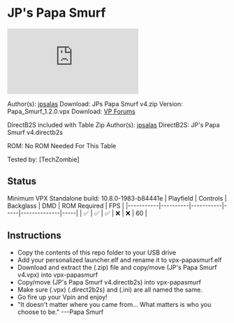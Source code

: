# JP's Papa Smurf

![Table Preview](https://www.vpforums.org/index.php?app=downloads&module=display&section=screenshot&record=105688&id=11609&full=1)

Author(s): [jpsalas](https://www.vpforums.org/index.php?showuser=277)
Download:  JPs Papa Smurf v4.zip
Version:   Papa_Smurf_1.2.0.vpx
Download:  [VP Forums](https://www.vpforums.org/index.php?app=downloads&showfile=11609)

DirectB2S included with Table Zip
Author(s): [jpsalas](https://www.vpforums.org/index.php?showuser=277)
DirectB2S: JP's Papa Smurf v4.directb2s

ROM: No ROM Needed For This Table

Tested by:
[TechZombie]

## Status 

Minimum VPX Standalone build: 10.8.0-1983-b84441e
| Playfield | Controls | Backglass | DMD | ROM Required | FPS | 
|-----------|----------|-----------|-----|--------------|-----|
| :white_check_mark: | :white_check_mark: | :white_check_mark: | :x: | :x: | 60 |

## Instructions

- Copy the contents of this repo folder to your USB drive
- Add your personalized launcher.elf and rename it to vpx-papasmurf.elf
- Download and extract the (.zip) file and copy/move (JP's Papa Smurf v4.vpx) into vpx-papasmurf
- Copy/move (JP's Papa Smurf v4.directb2s) into vpx-papasmurf
- Make sure (.vpx) (.direct2b2s) and (.ini) are all named the same. 
- Go fire up your Vpin and enjoy!
- "It doesn't matter where you came from... What matters is who you choose to be." ---Papa Smurf